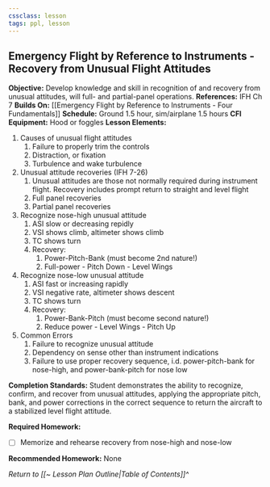 ```yaml
---
cssclass: lesson
tags: ppl, lesson
---
```

## Emergency Flight by Reference to Instruments - Recovery from Unusual Flight Attitudes

**Objective:** Develop knowledge and skill in recognition of and recovery from unusual attitudes, will full- and partial-panel operations.
**References:** IFH Ch 7
**Builds On:** [[Emergency Flight by Reference to Instruments - Four Fundamentals]]
**Schedule:** Ground 1.5 hour, sim/airplane 1.5 hours
**CFI Equipment:** Hood or foggles
**Lesson Elements:**
1. Causes of unusual flight attitudes
	1. Failure to properly trim the controls
	2. Distraction, or fixation
	3. Turbulence and wake turbulence
2. Unusual attitude recoveries (IFH 7-26)
	1. Unusual attitudes are those not normally required during instrument flight. Recovery includes prompt return to straight and level flight
	2. Full panel recoveries
	3. Partial panel recoveries
3. Recognize nose-high unusual attitude
	1. ASI slow or decreasing repidly
	2. VSI shows climb, altimeter shows climb
	3. TC shows turn
	4. Recovery:
		1. Power-Pitch-Bank (must become 2nd nature!)
		2. Full-power - Pitch Down - Level Wings
4. Recognize nose-low unusual attitude
	1. ASI fast or increasing rapidly
	2. VSI negative rate, altimeter shows descent
	3. TC shows turn
	4. Recovery:
		1. Power-Bank-Pitch (must become second nature!)
		2. Reduce power - Level Wings - Pitch Up
5. Common Errors
	1. Failure to recognize unusual attitude
	2. Dependency on sense other than instrument indications
	3. Failure to use proper recovery sequence, i.d. power-pitch-bank for nose-high, and power-bank-pitch for nose low

**Completion Standards:** Student demonstrates the ability to recognize, confirm, and recover from unusual attitudes, applying the appropriate pitch, bank, and power corrections in the correct sequence to return the aircraft to a stabilized level flight attitude.

**Required Homework:** 
- [ ] Memorize and rehearse recovery from nose-high and nose-low

**Recommended Homework:** None

*Return to [[~ Lesson Plan Outline|Table of Contents]]^*